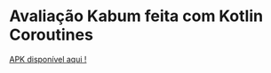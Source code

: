 # Avaliação Kabum feita com Kotlin Coroutines

[APK disponível aqui !](https://github.com/gdonscoi/testkabum/blob/kotlin_coroutines/APK/kabum_coroutines.apk)
